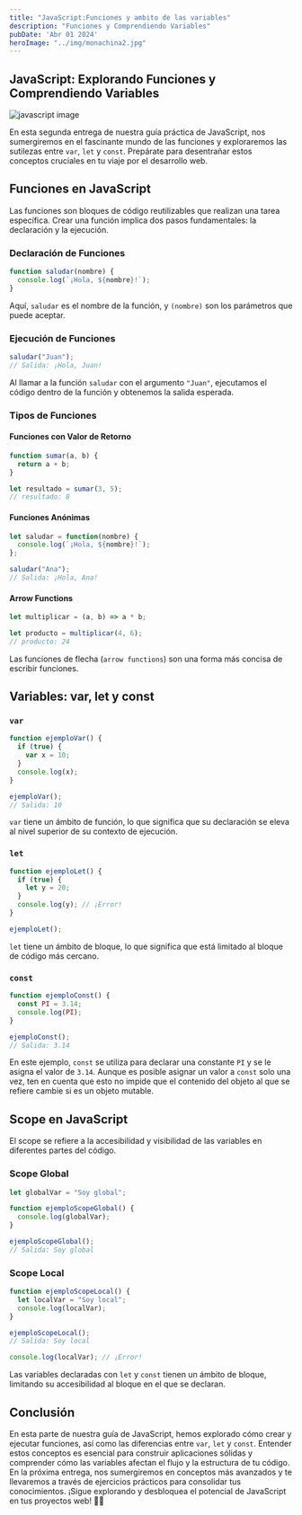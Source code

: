 ```yaml
---
title: "JavaScript:Funciones y ambito de las variables"
description: "Funciones y Comprendiendo Variables"
pubDate: 'Abr 01 2024'
heroImage: "../img/monachina2.jpg"
---
```


## JavaScript: Explorando Funciones y Comprendiendo Variables

![javascript image](/img/monachina2.jpg)

En esta segunda entrega de nuestra guía práctica de JavaScript, nos sumergiremos en el fascinante mundo de las funciones y exploraremos las sutilezas entre `var`, `let` y `const`. Prepárate para desentrañar estos conceptos cruciales en tu viaje por el desarrollo web.

## Funciones en JavaScript

Las funciones son bloques de código reutilizables que realizan una tarea específica. Crear una función implica dos pasos fundamentales: la declaración y la ejecución.

### Declaración de Funciones

```javascript
function saludar(nombre) {
  console.log(`¡Hola, ${nombre}!`);
}
```

Aquí, `saludar` es el nombre de la función, y `(nombre)` son los parámetros que puede aceptar.

### Ejecución de Funciones

```javascript
saludar("Juan");
// Salida: ¡Hola, Juan!
```

Al llamar a la función `saludar` con el argumento `"Juan"`, ejecutamos el código dentro de la función y obtenemos la salida esperada.

### Tipos de Funciones

#### Funciones con Valor de Retorno

```javascript
function sumar(a, b) {
  return a + b;
}

let resultado = sumar(3, 5);
// resultado: 8
```

#### Funciones Anónimas

```javascript
let saludar = function(nombre) {
  console.log(`¡Hola, ${nombre}!`);
};

saludar("Ana");
// Salida: ¡Hola, Ana!
```

#### Arrow Functions

```javascript
let multiplicar = (a, b) => a * b;

let producto = multiplicar(4, 6);
// producto: 24
```

Las funciones de flecha (`arrow functions`) son una forma más concisa de escribir funciones.

## Variables: var, let y const

### `var`

```javascript
function ejemploVar() {
  if (true) {
    var x = 10;
  }
  console.log(x);
}

ejemploVar();
// Salida: 10
```

`var` tiene un ámbito de función, lo que significa que su declaración se eleva al nivel superior de su contexto de ejecución.

### `let`

```javascript
function ejemploLet() {
  if (true) {
    let y = 20;
  }
  console.log(y); // ¡Error!
}

ejemploLet();
```

`let` tiene un ámbito de bloque, lo que significa que está limitado al bloque de código más cercano.

### `const`

```javascript
function ejemploConst() {
  const PI = 3.14;
  console.log(PI);
}

ejemploConst();
// Salida: 3.14
```

En este ejemplo, `const` se utiliza para declarar una constante `PI` y se le asigna el valor de `3.14`. Aunque es posible asignar un valor a `const` solo una vez, ten en cuenta que esto no impide que el contenido del objeto al que se refiere cambie si es un objeto mutable.

## Scope en JavaScript

El scope se refiere a la accesibilidad y visibilidad de las variables en diferentes partes del código.

### Scope Global

```javascript
let globalVar = "Soy global";

function ejemploScopeGlobal() {
  console.log(globalVar);
}

ejemploScopeGlobal();
// Salida: Soy global
```

### Scope Local

```javascript
function ejemploScopeLocal() {
  let localVar = "Soy local";
  console.log(localVar);
}

ejemploScopeLocal();
// Salida: Soy local

console.log(localVar); // ¡Error!
```

Las variables declaradas con `let` y `const` tienen un ámbito de bloque, limitando su accesibilidad al bloque en el que se declaran.

## Conclusión

En esta parte de nuestra guía de JavaScript, hemos explorado cómo crear y ejecutar funciones, así como las diferencias entre `var`, `let` y `const`. Entender estos conceptos es esencial para construir aplicaciones sólidas y comprender cómo las variables afectan el flujo y la estructura de tu código. En la próxima entrega, nos sumergiremos en conceptos más avanzados y te llevaremos a través de ejercicios prácticos para consolidar tus conocimientos. ¡Sigue explorando y desbloquea el potencial de JavaScript en tus proyectos web! 🚀✨